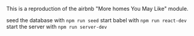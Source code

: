 This is a reproduction of the airbnb "More homes You May Like" module.

seed the database with ```npm run seed```
start babel with ```npm run react-dev```
start the server with ```npm run server-dev```
